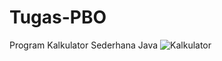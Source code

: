 # Tugas-PBO
Program Kalkulator Sederhana Java
![Kalkulator](https://user-images.githubusercontent.com/80385024/111068809-dbd92c00-84fc-11eb-8bb5-611d2b9b3770.png)
